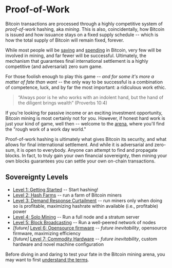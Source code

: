 <!--

Lord Jesus Christ
Son of God
Have mercy on me, a sinner

Grant me wisdom and guidance to speak the truth

-->
# Proof-of-Work

Bitcoin transactions are processed through
 a highly competitive system of
 *proof-of-work* hashing, aka *mining*.
This is also, coincidentally, how Bitcoin
 is issued and how issuance stays on
 a fixed supply schedule -- which is how the total supply of Bitcoin will remain fixed, forever.

While most people will be
 [saving](../saving/)
 and
 [spending](../commerce) in Bitcoin,
 very few will be involved
 in mining, and far fewer will be successful.
Ultimately, the mechanism that guarantees
 final international settlement is a
 highly competitive (and adversarial)
 zero sum game.

For those foolish enough to play this game
 -- *and for some it's more a matter of fate than want* --
 the only way to be successful is a
 combination of competence, luck, and
 by far the most important: a ridiculous 
 work ethic.

> “Always poor is he who works with an indolent hand, but the hand of the diligent brings wealth” (Proverbs 10:4)

If you're looking for passive income or an exciting investment opportunity,
 Bitcoin mining is most certainly not
 for you.
However, if honest hard work is just your kind of game, well then -- welcome to the
 [arena](https://en.wikipedia.org/wiki/Citizenship_in_a_Republic), where you'll find the "rough work of a work day world."

Proof-of-work hashing is ultimately what gives Bitcoin its security, and what allows for final international settlement.
And while it is adversarial and zero-sum, it is open to everybody.
Anyone can attempt to find and propagate blocks.
In fact, to truly gain your own financial sovereignty, then mining your own blocks guarantees you can settle your own on-chain transactions.


## Sovereignty Levels

* [Level 1: Getting Started](sovereignty/level-1) -- Start hashing!
* [Level 2: Hash Farms](sovereignty/level-2) -- run a farm of Bitcoin miners
* [Level 3: Demand Response Curtailment](sovereignty/level-3) -- run miners only when doing so is profitable, maximizing hashrate within available (i.e., profitable) power
* [Level 4: Solo Mining](sovereignty/level-4) -- Run a full node and a stratum server
* [Level 5: Block Broadcasting](sovereignty/level-5) -- Run a well-peered network of nodes
* *[future]* [Level 6: Opensource firmware](sovereignty/level-6) -- *future inevitability*, opensource firmware, maximizing efficiency 
* *[future]* [Level 7: Commodity Hardware](sovereignty/level-7) -- *future inevitability*, custom hardware and novel machine configuration 

Before diving in and daring to test your fate in the Bitcoin mining arena, you may want to first
 [understand the terms](understand-the-terms.md).









 

